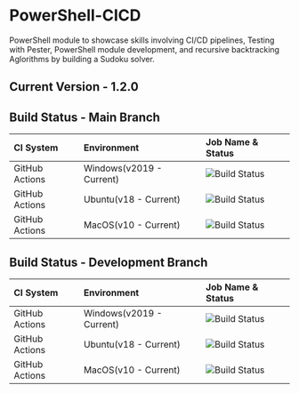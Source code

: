 # PowerShell-CICD
PowerShell module to showcase skills involving CI/CD pipelines, Testing with Pester, PowerShell module development, and recursive backtracking Aglorithms by building a Sudoku solver.

## Current Version - 1.2.0

## Build Status - Main Branch
| CI System | Environment | Job Name & Status |
| :--- | :--- | :--- |
| GitHub Actions | Windows(v2019 - Current) | ![Build Status](https://github.com/DavisHenckel/Powershell-CICD/actions/workflows/WindowsProd.yml/badge.svg)  |
| GitHub Actions | Ubuntu(v18 - Current) | ![Build Status](https://github.com/DavisHenckel/Powershell-CICD/actions/workflows/LinuxProd.yml/badge.svg) |  
| GitHub Actions | MacOS(v10 - Current) | ![Build Status](https://github.com/DavisHenckel/Powershell-CICD/actions/workflows/MacOSProd.yml/badge.svg)

## Build Status - Development Branch
| CI System | Environment | Job Name & Status |
| :--- | :--- | :--- |
| GitHub Actions | Windows(v2019 - Current) | ![Build Status](https://github.com/DavisHenckel/Powershell-CICD/actions/workflows/WindowsDev.yml/badge.svg)  |
| GitHub Actions | Ubuntu(v18 - Current) | ![Build Status](https://github.com/DavisHenckel/Powershell-CICD/actions/workflows/LinuxDev.yml/badge.svg) |  
| GitHub Actions | MacOS(v10 - Current) | ![Build Status](https://github.com/DavisHenckel/Powershell-CICD/actions/workflows/MacOSDev.yml/badge.svg)

